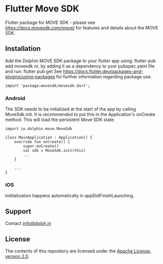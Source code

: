 # Flutter Move SDK

Flutter package for MOVE SDK - please see https://docs.movesdk.com/move/ for features and details about the MOVE SDK.

## Installation

Add the Dolphin MOVE SDK package to your flutter app using:
flutter pub add movesdk
or, by adding it as a dependency to your pubspec.yaml file and run:
flutter pub get
See https://docs.flutter.dev/packages-and-plugins/using-packages for further information regarding package use.

```
import 'package:movesdk/movesdk.dart';
```

### Android

The SDK needs to be initialized at the start of the app by calling MoveSdk.init. It is recommended to put this in the Application's onCreate method. This will load the persistent Move SDK state.
```
import io.dolphin.move.MoveSdk

class MainApplication : Application() {
    override fun onCreate() {
        super.onCreate()
        val sdk = MoveSdk.init(this)
        ...
    }
    
    ...
}
```

### iOS

Inititalization happens automatically in appDidFinishLaunching.

## Support
Contact info@dolph.in
 
## License

The contents of this repository are licensed under the
[Apache License, version 2.0](https://www.apache.org/licenses/LICENSE-2.0).
